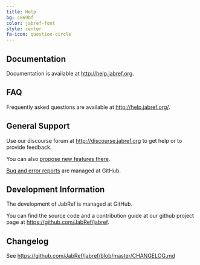 ```yaml
---
title: Help
bg: c869bf
color: jabref-font
style: center
fa-icon: question-circle
---
```


## Documentation

Documentation is available at <http://help.jabref.org>.

## FAQ

Frequently asked questions are available at <http://help.jabref.org/>.

## General Support

Use our discourse forum at <http://discourse.jabref.org> to get help or to provide feedback.

You can also [propose new features there](http://discourse.jabref.org/c/features).

[Bug and error reports](https://github.com/JabRef/jabref/issues) are managed at GitHub.

## Development Information

The development of JabRef is managed at GitHub. 

You can find the source code and a contribution guide at our github project page at <https://github.com/JabRef/jabref>.

## Changelog

See <https://github.com/JabRef/jabref/blob/master/CHANGELOG.md>
